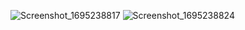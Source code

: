 ![Screenshot_1695238817](https://github.com/daemonvk18/course_app/assets/120740623/6a3226cb-a9c6-42f6-b151-3d8dbfb58dd7)
![Screenshot_1695238824](https://github.com/daemonvk18/course_app/assets/120740623/683cc8e3-7375-4b31-b07e-32135fde963a)

